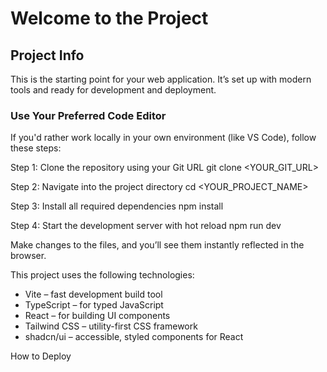 # Welcome to the Project

## Project Info

This is the starting point for your web application. It’s set up with modern tools and ready for development and deployment.

### Use Your Preferred Code Editor

If you'd rather work locally in your own environment (like VS Code), follow these steps:

Step 1: Clone the repository using your Git URL
git clone <YOUR_GIT_URL>

Step 2: Navigate into the project directory
cd <YOUR_PROJECT_NAME>

Step 3: Install all required dependencies
npm install

Step 4: Start the development server with hot reload
npm run dev

Make changes to the files, and you’ll see them instantly reflected in the browser.



This project uses the following technologies:

- Vite – fast development build tool
- TypeScript – for typed JavaScript
- React – for building UI components
- Tailwind CSS – utility-first CSS framework
- shadcn/ui – accessible, styled components for React

How to Deploy
